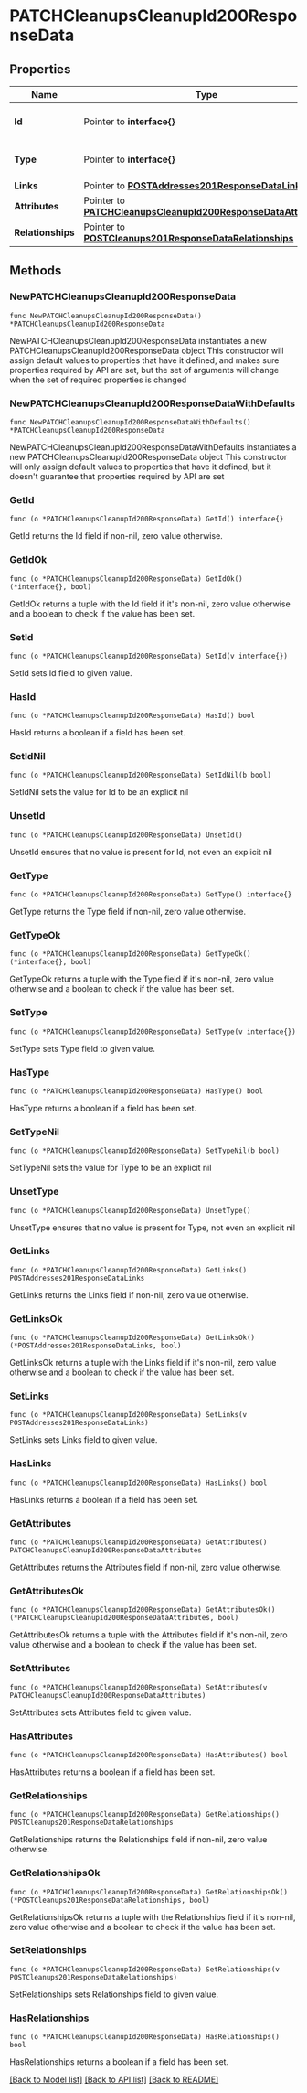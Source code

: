 # PATCHCleanupsCleanupId200ResponseData

## Properties

Name | Type | Description | Notes
------------ | ------------- | ------------- | -------------
**Id** | Pointer to **interface{}** | The resource&#39;s id | [optional] 
**Type** | Pointer to **interface{}** | The resource&#39;s type | [optional] 
**Links** | Pointer to [**POSTAddresses201ResponseDataLinks**](POSTAddresses201ResponseDataLinks.md) |  | [optional] 
**Attributes** | Pointer to [**PATCHCleanupsCleanupId200ResponseDataAttributes**](PATCHCleanupsCleanupId200ResponseDataAttributes.md) |  | [optional] 
**Relationships** | Pointer to [**POSTCleanups201ResponseDataRelationships**](POSTCleanups201ResponseDataRelationships.md) |  | [optional] 

## Methods

### NewPATCHCleanupsCleanupId200ResponseData

`func NewPATCHCleanupsCleanupId200ResponseData() *PATCHCleanupsCleanupId200ResponseData`

NewPATCHCleanupsCleanupId200ResponseData instantiates a new PATCHCleanupsCleanupId200ResponseData object
This constructor will assign default values to properties that have it defined,
and makes sure properties required by API are set, but the set of arguments
will change when the set of required properties is changed

### NewPATCHCleanupsCleanupId200ResponseDataWithDefaults

`func NewPATCHCleanupsCleanupId200ResponseDataWithDefaults() *PATCHCleanupsCleanupId200ResponseData`

NewPATCHCleanupsCleanupId200ResponseDataWithDefaults instantiates a new PATCHCleanupsCleanupId200ResponseData object
This constructor will only assign default values to properties that have it defined,
but it doesn't guarantee that properties required by API are set

### GetId

`func (o *PATCHCleanupsCleanupId200ResponseData) GetId() interface{}`

GetId returns the Id field if non-nil, zero value otherwise.

### GetIdOk

`func (o *PATCHCleanupsCleanupId200ResponseData) GetIdOk() (*interface{}, bool)`

GetIdOk returns a tuple with the Id field if it's non-nil, zero value otherwise
and a boolean to check if the value has been set.

### SetId

`func (o *PATCHCleanupsCleanupId200ResponseData) SetId(v interface{})`

SetId sets Id field to given value.

### HasId

`func (o *PATCHCleanupsCleanupId200ResponseData) HasId() bool`

HasId returns a boolean if a field has been set.

### SetIdNil

`func (o *PATCHCleanupsCleanupId200ResponseData) SetIdNil(b bool)`

 SetIdNil sets the value for Id to be an explicit nil

### UnsetId
`func (o *PATCHCleanupsCleanupId200ResponseData) UnsetId()`

UnsetId ensures that no value is present for Id, not even an explicit nil
### GetType

`func (o *PATCHCleanupsCleanupId200ResponseData) GetType() interface{}`

GetType returns the Type field if non-nil, zero value otherwise.

### GetTypeOk

`func (o *PATCHCleanupsCleanupId200ResponseData) GetTypeOk() (*interface{}, bool)`

GetTypeOk returns a tuple with the Type field if it's non-nil, zero value otherwise
and a boolean to check if the value has been set.

### SetType

`func (o *PATCHCleanupsCleanupId200ResponseData) SetType(v interface{})`

SetType sets Type field to given value.

### HasType

`func (o *PATCHCleanupsCleanupId200ResponseData) HasType() bool`

HasType returns a boolean if a field has been set.

### SetTypeNil

`func (o *PATCHCleanupsCleanupId200ResponseData) SetTypeNil(b bool)`

 SetTypeNil sets the value for Type to be an explicit nil

### UnsetType
`func (o *PATCHCleanupsCleanupId200ResponseData) UnsetType()`

UnsetType ensures that no value is present for Type, not even an explicit nil
### GetLinks

`func (o *PATCHCleanupsCleanupId200ResponseData) GetLinks() POSTAddresses201ResponseDataLinks`

GetLinks returns the Links field if non-nil, zero value otherwise.

### GetLinksOk

`func (o *PATCHCleanupsCleanupId200ResponseData) GetLinksOk() (*POSTAddresses201ResponseDataLinks, bool)`

GetLinksOk returns a tuple with the Links field if it's non-nil, zero value otherwise
and a boolean to check if the value has been set.

### SetLinks

`func (o *PATCHCleanupsCleanupId200ResponseData) SetLinks(v POSTAddresses201ResponseDataLinks)`

SetLinks sets Links field to given value.

### HasLinks

`func (o *PATCHCleanupsCleanupId200ResponseData) HasLinks() bool`

HasLinks returns a boolean if a field has been set.

### GetAttributes

`func (o *PATCHCleanupsCleanupId200ResponseData) GetAttributes() PATCHCleanupsCleanupId200ResponseDataAttributes`

GetAttributes returns the Attributes field if non-nil, zero value otherwise.

### GetAttributesOk

`func (o *PATCHCleanupsCleanupId200ResponseData) GetAttributesOk() (*PATCHCleanupsCleanupId200ResponseDataAttributes, bool)`

GetAttributesOk returns a tuple with the Attributes field if it's non-nil, zero value otherwise
and a boolean to check if the value has been set.

### SetAttributes

`func (o *PATCHCleanupsCleanupId200ResponseData) SetAttributes(v PATCHCleanupsCleanupId200ResponseDataAttributes)`

SetAttributes sets Attributes field to given value.

### HasAttributes

`func (o *PATCHCleanupsCleanupId200ResponseData) HasAttributes() bool`

HasAttributes returns a boolean if a field has been set.

### GetRelationships

`func (o *PATCHCleanupsCleanupId200ResponseData) GetRelationships() POSTCleanups201ResponseDataRelationships`

GetRelationships returns the Relationships field if non-nil, zero value otherwise.

### GetRelationshipsOk

`func (o *PATCHCleanupsCleanupId200ResponseData) GetRelationshipsOk() (*POSTCleanups201ResponseDataRelationships, bool)`

GetRelationshipsOk returns a tuple with the Relationships field if it's non-nil, zero value otherwise
and a boolean to check if the value has been set.

### SetRelationships

`func (o *PATCHCleanupsCleanupId200ResponseData) SetRelationships(v POSTCleanups201ResponseDataRelationships)`

SetRelationships sets Relationships field to given value.

### HasRelationships

`func (o *PATCHCleanupsCleanupId200ResponseData) HasRelationships() bool`

HasRelationships returns a boolean if a field has been set.


[[Back to Model list]](../README.md#documentation-for-models) [[Back to API list]](../README.md#documentation-for-api-endpoints) [[Back to README]](../README.md)


